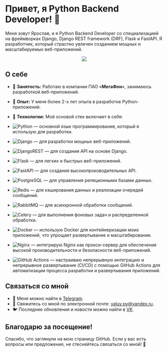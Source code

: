 # Привет, я Python Backend Developer! 🐍

Меня зовут Ярослав, и я Python Backend Developer со специализацией на фреймворках Django, Django REST framework (DRF), Flask и FastAPI. Я разработчик, который страстно увлечен созданием мощных и масштабируемых веб-приложений.

<div align="center">
  <img src="https://i.pinimg.com/originals/fb/10/fb/fb10fbed42e334fa3ce2e965aeee02e1.gif">
</div>

## О себе

- 💼 **Занятость:** Работаю в компании ПАО «**МегаФон**», занимаюсь разработкой веб-приложений.
- 🌱 **Опыт:** У меня более 2-x лет опыта в разработке Python-приложений.
- 🚀 **Технологии:** Мой основой стек включает в себя:

- ![Python](https://img.shields.io/badge/Python-%2314354C.svg?style=flat-square&logo=python&logoColor=white) — основной язык программирования, который я использую для разработки.
- ![Django](https://img.shields.io/badge/Django-%23092E20.svg?style=flat-square&logo=django&logoColor=white) — для разработки мощных веб-приложений.
- ![DjangoREST](https://img.shields.io/badge/Django-REST-ff1709?style=flat-square&logo=django&logoColor=white&color=ff1709&labelColor=142D21) — для создания API на основе Django.
- ![Flask](https://img.shields.io/badge/Flask-%23000.svg?style=flat-square&logo=flask&logoColor=white) — для легких и быстрых веб-приложений.
- ![FastAPI](https://img.shields.io/badge/FastAPI-005571?style=flat-square&logo=fastapi) — для создания высокопроизводительных API.
- ![PostgreSQL](https://img.shields.io/badge/PostgreSQL-%23336791.svg?style=flat-square&logo=postgresql&logoColor=white) — для управления реляционными базами данных.
- ![Redis](https://img.shields.io/badge/Redis-%23DC382D.svg?style=flat-square&logo=redis&logoColor=white) — для кэширования данных и реализации очередей сообщений.
- ![RabbitMQ](https://img.shields.io/badge/RabbitMQ-%23FF6600.svg?style=flat-square&logo=rabbitmq&logoColor=white) — для асинхронной обработки сообщений.
- ![Celery](https://img.shields.io/badge/Celery-37814A?style=flat-square&logo=celery&logoColor=white) — для выполнения фоновых задач и распределенной обработки.
- ![Docker](https://img.shields.io/badge/Docker-%230db7ed.svg?style=flat-square&logo=docker&logoColor=white) — использую Docker для контейнеризации моих приложений, что упрощает развертывание и масштабирование.
- ![Nginx](https://img.shields.io/badge/Nginx-%23009639.svg?style=flat-square&logo=nginx&logoColor=white) — интегрирую Nginx как прокси-сервер для обеспечения высокой производительности и безопасности веб-приложений.
- ![GitHub Actions](https://img.shields.io/badge/Github%20Actions-%232671E5.svg?style=flat-square&logo=githubactions&logoColor=white) — настраиваю непрерывную интеграцию и непрерывное развертывание (CI/CD) с помощью GitHub Actions для автоматизации процесса разработки и развертывания приложений.

## Связаться со мной

- 💬 Меня можно найти в [Telegram](https://t.me/yallluv).
- 📧 Свяжитесь со мной по электронной почте: yaluv.py@yandex.ru.
- 🐦 Последние обновления и новости можно найти в [VK](https://vk.com/yalluv).

## Благодарю за посещение!

Спасибо, что заглянули на мою страницу GitHub. Если у вас есть вопросы или предложения, не стесняйтесь связаться со мной! 🚀
